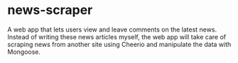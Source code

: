 # news-scraper
A web app that lets users view and leave comments on the latest news. Instead of writing these news articles myself, the web app will take care of scraping news from another site using Cheerio and manipulate the data with Mongoose. 
